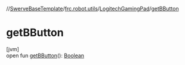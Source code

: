 //[SwerveBaseTemplate](../../../index.md)/[frc.robot.utils](../index.md)/[LogitechGamingPad](index.md)/[getBButton](get-b-button.md)

# getBButton

[jvm]\
open fun [getBButton](get-b-button.md)(): [Boolean](https://kotlinlang.org/api/latest/jvm/stdlib/kotlin/-boolean/index.html)
